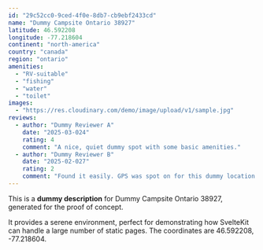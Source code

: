 ```yaml
---
id: "29c52cc0-9ced-4f0e-8db7-cb9ebf2433cd"
name: "Dummy Campsite Ontario 38927"
latitude: 46.592208
longitude: -77.218604
continent: "north-america"
country: "canada"
region: "ontario"
amenities:
  - "RV-suitable"
  - "fishing"
  - "water"
  - "toilet"
images:
  - "https://res.cloudinary.com/demo/image/upload/v1/sample.jpg"
reviews:
  - author: "Dummy Reviewer A"
    date: "2025-03-024"
    rating: 4
    comment: "A nice, quiet dummy spot with some basic amenities."
  - author: "Dummy Reviewer B"
    date: "2025-02-027"
    rating: 2
    comment: "Found it easily. GPS was spot on for this dummy location."
---
```


This is a **dummy description** for Dummy Campsite Ontario 38927, generated for the proof of concept.

It provides a serene environment, perfect for demonstrating how SvelteKit can handle a large number of static pages. The coordinates are 46.592208, -77.218604.
